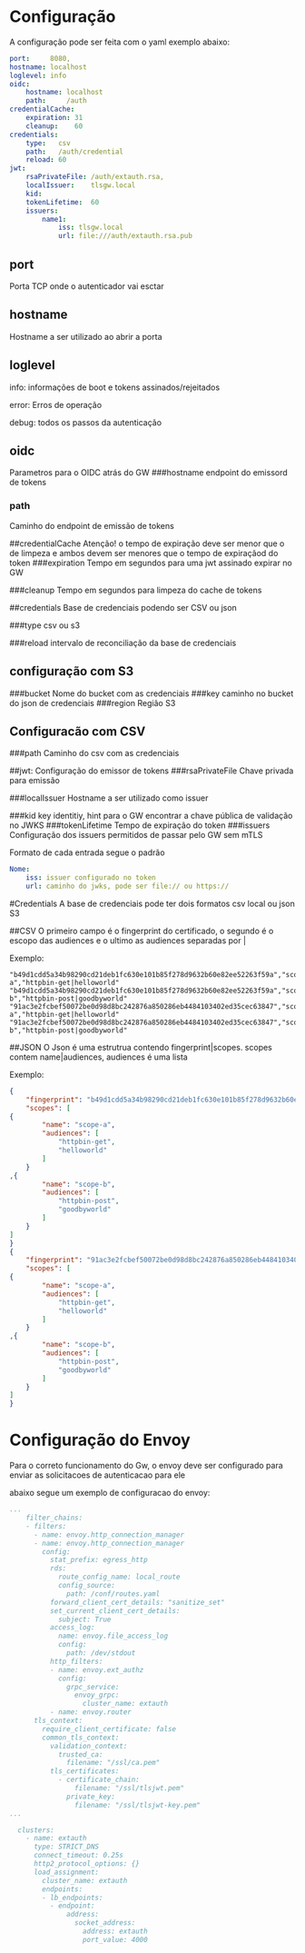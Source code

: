 # Configuração
A configuração pode ser feita com o yaml exemplo abaixo:

```yaml
port:     8080,
hostname: localhost
loglevel: info
oidc:
    hostname: localhost
    path:     /auth
credentialCache:
    expiration: 31
    cleanup:    60
credentials:
    type:   csv
    path:   /auth/credential
    reload: 60
jwt:
    rsaPrivateFile: /auth/extauth.rsa,
    localIssuer:    tlsgw.local
    kid:
    tokenLifetime:  60
    issuers:
        name1:
            iss: tlsgw.local
            url: file:///auth/extauth.rsa.pub
```

## port
Porta TCP onde o autenticador vai esctar

## hostname
Hostname a ser utilizado ao abrir a porta

## loglevel
info: informações de boot e tokens assinados/rejeitados

error: Erros de operação

debug: todos os passos da autenticação

## oidc
Parametros para o OIDC atrás do GW
###hostname
endpoint do emissord de tokens
### path
Caminho do endpoint de emissão de tokens

##credentialCache
Atenção! o tempo de expiração deve ser menor que o de limpeza e ambos devem ser menores que o tempo de expiraçãod do token
###expiration
Tempo em segundos para uma jwt assinado expirar no GW

###cleanup
Tempo em segundos para limpeza do cache de tokens

##credentials
Base de credenciais podendo ser CSV ou json

###type
csv ou s3

###reload
intervalo de reconciliação da base de credenciais
## configuração com S3
###bucket
Nome do bucket com as credenciais
###key
caminho no bucket do json de credenciais
###region
Região S3

## Configuracão com CSV
###path
Caminho do csv com as credenciais

##jwt:
Configuração do emissor de tokens
###rsaPrivateFile
Chave privada para emissão

###localIssuer
Hostname a ser utilizado como issuer

###kid
key identitiy, hint para o GW encontrar a chave pública de validação no JWKS
###tokenLifetime
Tempo de expiração do token
###issuers
Configuração dos issuers permitidos de passar pelo GW sem mTLS

Formato de cada entrada segue o padrão
```yaml
Nome:
    iss: issuer configurado no token
    url: caminho do jwks, pode ser file:// ou https://
```

#Credentials
A base de credenciais pode ter dois formatos csv local ou json S3

##CSV
O primeiro campo é o fingerprint do certificado, o segundo é o escopo das audiences e o ultimo as audiences separadas por |

Exemplo:
```csv
"b49d1cdd5a34b98290cd21deb1fc630e101b85f278d9632b60e82ee52263f59a","scope-a","httpbin-get|helloworld"
"b49d1cdd5a34b98290cd21deb1fc630e101b85f278d9632b60e82ee52263f59a","scope-b","httpbin-post|goodbyworld"
"91ac3e2fcbef50072be0d98d8bc242876a850286eb4484103402ed35cec63847","scope-a","httpbin-get|helloworld"
"91ac3e2fcbef50072be0d98d8bc242876a850286eb4484103402ed35cec63847","scope-b","httpbin-post|goodbyworld"
```



##JSON
O Json é uma estrutrua contendo fingerprint|scopes. scopes contem name|audiences, audiences é uma lista

Exemplo:
```json
{
    "fingerprint": "b49d1cdd5a34b98290cd21deb1fc630e101b85f278d9632b60e82ee52263f59a",
    "scopes": [
{
        "name": "scope-a",
        "audiences": [
            "httpbin-get",
            "helloworld"
        ]
    }
,{
        "name": "scope-b",
        "audiences": [
            "httpbin-post",
            "goodbyworld"
        ]
    }
]
}
{
    "fingerprint": "91ac3e2fcbef50072be0d98d8bc242876a850286eb4484103402ed35cec63847",
    "scopes": [
{
        "name": "scope-a",
        "audiences": [
            "httpbin-get",
            "helloworld"
        ]
    }
,{
        "name": "scope-b",
        "audiences": [
            "httpbin-post",
            "goodbyworld"
        ]
    }
]
}
```

# Configuração do Envoy

Para o correto funcionamento do Gw, o envoy deve ser configurado para enviar as solicitacoes de autenticacao para ele

abaixo segue um exemplo de configuracao do envoy:
```yaml
...
    filter_chains:
    - filters:
      - name: envoy.http_connection_manager
      - name: envoy.http_connection_manager
        config:
          stat_prefix: egress_http
          rds:
            route_config_name: local_route
            config_source:
              path: /conf/routes.yaml
          forward_client_cert_details: "sanitize_set"
          set_current_client_cert_details:
            subject: True
          access_log:
            name: envoy.file_access_log
            config:
              path: /dev/stdout
          http_filters:
          - name: envoy.ext_authz
            config:
              grpc_service:
                envoy_grpc:
                  cluster_name: extauth
          - name: envoy.router
      tls_context:
        require_client_certificate: false
        common_tls_context:
          validation_context:
            trusted_ca:
              filename: "/ssl/ca.pem"
          tls_certificates:
            - certificate_chain:
                filename: "/ssl/tlsjwt.pem"
              private_key:
                filename: "/ssl/tlsjwt-key.pem"
...

  clusters:
    - name: extauth
      type: STRICT_DNS
      connect_timeout: 0.25s
      http2_protocol_options: {}
      load_assignment:
        cluster_name: extauth
        endpoints:
        - lb_endpoints:
          - endpoint:
              address:
                socket_address:
                  address: extauth
                  port_value: 4000
``` 